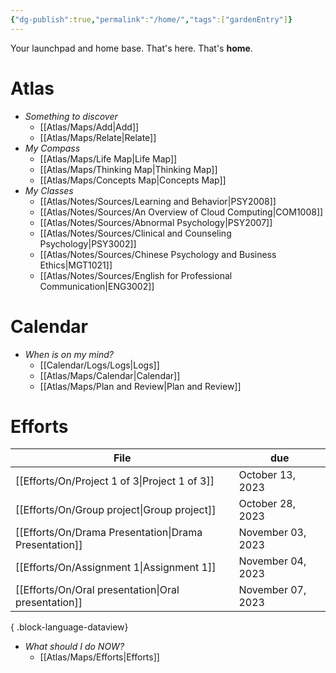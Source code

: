 ```yaml
---
{"dg-publish":true,"permalink":"/home/","tags":["gardenEntry"]}
---
```


Your launchpad and home base. That's here. That's **home**.  
# Atlas
- *Something to discover*
	- [[Atlas/Maps/Add\|Add]]
	- [[Atlas/Maps/Relate\|Relate]]
- *My Compass*
	- [[Atlas/Maps/Life Map\|Life Map]]
	- [[Atlas/Maps/Thinking Map\|Thinking Map]]
	- [[Atlas/Maps/Concepts Map\|Concepts Map]]
- *My Classes*
	- [[Atlas/Notes/Sources/Learning and Behavior\|PSY2008]]
	- [[Atlas/Notes/Sources/An Overview of Cloud Computing\|COM1008]] 
	- [[Atlas/Notes/Sources/Abnormal Psychology\|PSY2007]] 
	- [[Atlas/Notes/Sources/Clinical and Counseling Psychology\|PSY3002]] 
	- [[Atlas/Notes/Sources/Chinese Psychology and Business Ethics\|MGT1021]] 
	- [[Atlas/Notes/Sources/English for Professional Communication\|ENG3002]] 
# Calendar
- *When is on my mind?*
	- [[Calendar/Logs/Logs\|Logs]]
	- [[Atlas/Maps/Calendar\|Calendar]]
	- [[Atlas/Maps/Plan and Review\|Plan and Review]] 
# Efforts
| File                                                     | due               |
| -------------------------------------------------------- | ----------------- |
| [[Efforts/On/Project 1 of 3\|Project 1 of 3]]         | October 13, 2023  |
| [[Efforts/On/Group project\|Group project]]           | October 28, 2023  |
| [[Efforts/On/Drama Presentation\|Drama Presentation]] | November 03, 2023 |
| [[Efforts/On/Assignment 1\|Assignment 1]]             | November 04, 2023 |
| [[Efforts/On/Oral presentation\|Oral presentation]]   | November 07, 2023 |

{ .block-language-dataview}
- *What should I do NOW?*
	- [[Atlas/Maps/Efforts\|Efforts]]



